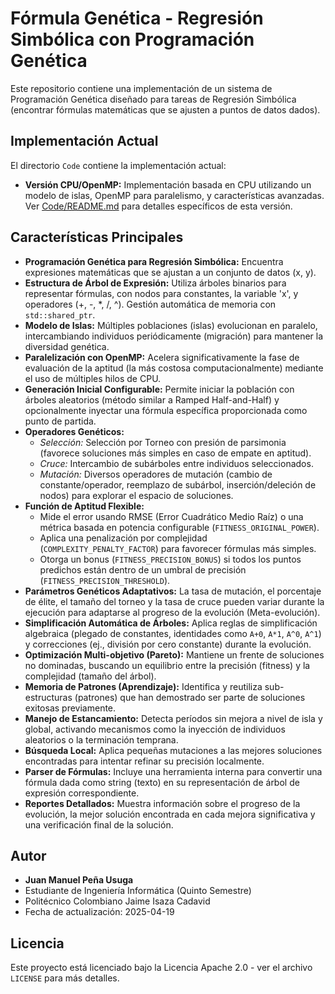# Fórmula Genética - Regresión Simbólica con Programación Genética

Este repositorio contiene una implementación de un sistema de Programación Genética diseñado para tareas de Regresión Simbólica (encontrar fórmulas matemáticas que se ajusten a puntos de datos dados).

## Implementación Actual

El directorio `Code` contiene la implementación actual:

* **Versión CPU/OpenMP:** Implementación basada en CPU utilizando un modelo de islas, OpenMP para paralelismo, y características avanzadas. Ver [Code/README.md](Code/README.md) para detalles específicos de esta versión.

## Características Principales

* **Programación Genética para Regresión Simbólica:** Encuentra expresiones matemáticas que se ajustan a un conjunto de datos (x, y).
* **Estructura de Árbol de Expresión:** Utiliza árboles binarios para representar fórmulas, con nodos para constantes, la variable 'x', y operadores (+, -, \*, /, ^). Gestión automática de memoria con `std::shared_ptr`.
* **Modelo de Islas:** Múltiples poblaciones (islas) evolucionan en paralelo, intercambiando individuos periódicamente (migración) para mantener la diversidad genética.
* **Paralelización con OpenMP:** Acelera significativamente la fase de evaluación de la aptitud (la más costosa computacionalmente) mediante el uso de múltiples hilos de CPU.
* **Generación Inicial Configurable:** Permite iniciar la población con árboles aleatorios (método similar a Ramped Half-and-Half) y opcionalmente inyectar una fórmula específica proporcionada como punto de partida.
* **Operadores Genéticos:**
    * *Selección:* Selección por Torneo con presión de parsimonia (favorece soluciones más simples en caso de empate en aptitud).
    * *Cruce:* Intercambio de subárboles entre individuos seleccionados.
    * *Mutación:* Diversos operadores de mutación (cambio de constante/operador, reemplazo de subárbol, inserción/deleción de nodos) para explorar el espacio de soluciones.
* **Función de Aptitud Flexible:**
    * Mide el error usando RMSE (Error Cuadrático Medio Raíz) o una métrica basada en potencia configurable (`FITNESS_ORIGINAL_POWER`).
    * Aplica una penalización por complejidad (`COMPLEXITY_PENALTY_FACTOR`) para favorecer fórmulas más simples.
    * Otorga un bonus (`FITNESS_PRECISION_BONUS`) si todos los puntos predichos están dentro de un umbral de precisión (`FITNESS_PRECISION_THRESHOLD`).
* **Parámetros Genéticos Adaptativos:** La tasa de mutación, el porcentaje de élite, el tamaño del torneo y la tasa de cruce pueden variar durante la ejecución para adaptarse al progreso de la evolución (Meta-evolución).
* **Simplificación Automática de Árboles:** Aplica reglas de simplificación algebraica (plegado de constantes, identidades como `A+0`, `A*1`, `A^0`, `A^1`) y correcciones (ej., división por cero constante) durante la evolución.
* **Optimización Multi-objetivo (Pareto):** Mantiene un frente de soluciones no dominadas, buscando un equilibrio entre la precisión (fitness) y la complejidad (tamaño del árbol).
* **Memoria de Patrones (Aprendizaje):** Identifica y reutiliza sub-estructuras (patrones) que han demostrado ser parte de soluciones exitosas previamente.
* **Manejo de Estancamiento:** Detecta períodos sin mejora a nivel de isla y global, activando mecanismos como la inyección de individuos aleatorios o la terminación temprana.
* **Búsqueda Local:** Aplica pequeñas mutaciones a las mejores soluciones encontradas para intentar refinar su precisión localmente.
* **Parser de Fórmulas:** Incluye una herramienta interna para convertir una fórmula dada como string (texto) en su representación de árbol de expresión correspondiente.
* **Reportes Detallados:** Muestra información sobre el progreso de la evolución, la mejor solución encontrada en cada mejora significativa y una verificación final de la solución.

## Autor

* **Juan Manuel Peña Usuga**
* Estudiante de Ingeniería Informática (Quinto Semestre)
* Politécnico Colombiano Jaime Isaza Cadavid
* Fecha de actualización: 2025-04-19

## Licencia

Este proyecto está licenciado bajo la Licencia Apache 2.0 - ver el archivo `LICENSE` para más detalles.
